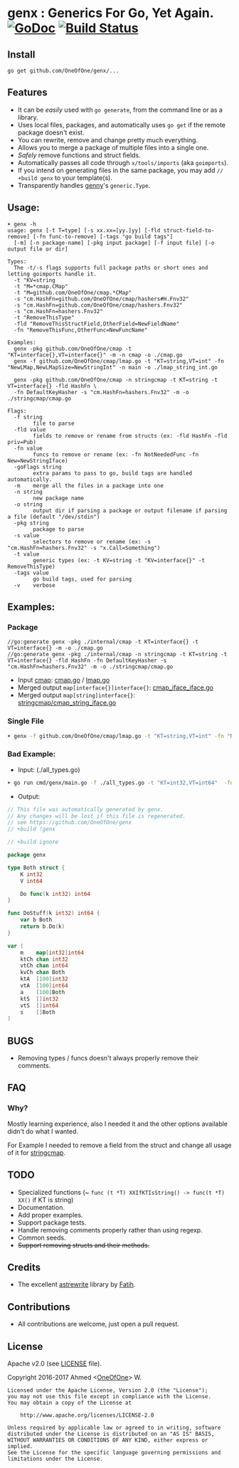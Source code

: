 # genx : Generics For Go, Yet Again. [![GoDoc](https://godoc.org/github.com/OneOfOne/genx?status.svg)](https://godoc.org/github.com/OneOfOne/genx) [![Build Status](https://travis-ci.org/OneOfOne/genx.svg?branch=master)](https://travis-ci.org/OneOfOne/genx)

## Install

	go get github.com/OneOfOne/genx/...

## Features
* It can be *easily* used with `go generate`, from the command line or as a library.
* Uses local files, packages, and automatically uses `go get` if the remote package doesn't exist.
* You can rewrite, remove and change pretty much everything.
* Allows you to merge a package of multiple files into a single one.
* *Safely* remove functions and struct fields.
* Automatically passes all code through `x/tools/imports` (aka `goimports`).
* If you intend on generating files in the same package, you may add `// +build genx` to your template(s).
* Transparently handles [genny](https://github.com/cheekybits/genny)'s `generic.Type`.

## Usage:
```
➤ genx -h
usage: genx [-t T=type] [-s xx.xx=[yy.]yy] [-fld struct-field-to-remove] [-fn func-to-remove] [-tags "go build tags"]
  [-m] [-n package-name] [-pkg input package] [-f input file] [-o output file or dir]

Types:
  The -t/-s flags supports full package paths or short ones and letting goimports handle it.
  -t "KV=string
  -t "M=*cmap.CMap"
  -t "M=github.com/OneOfOne/cmap.*CMap"
  -s "cm.HashFn=github.com/OneOfOne/cmap/hashers#H.Fnv32"
  -s "cm.HashFn=github.com/OneOfOne/cmap/hashers.Fnv32"
  -s "cm.HashFn=hashers.Fnv32"
  -t "RemoveThisType"
  -fld "RemoveThisStructField,OtherField=NewFieldName"
  -fn "RemoveThisFunc,OtherFunc=NewFuncName"

Examples:
  genx -pkg github.com/OneOfOne/cmap -t "KT=interface{},VT=interface{}" -m -n cmap -o ./cmap.go
  genx -f github.com/OneOfOne/cmap/lmap.go -t "KT=string,VT=int" -fn "NewLMap,NewLMapSize=NewStringInt" -n main -o ./lmap_string_int.go

  genx -pkg github.com/OneOfOne/cmap -n stringcmap -t KT=string -t VT=interface{} -fld HashFn \
  -fn DefaultKeyHasher -s "cm.HashFn=hashers.Fnv32" -m -o ./stringcmap/cmap.go

Flags:
  -f string
    	file to parse
  -fld value
    	fields to remove or rename from structs (ex: -fld HashFn -fld priv=Pub)
  -fn value
    	funcs to remove or rename (ex: -fn NotNeededFunc -fn New=NewStringIface)
  -goFlags string
    	extra params to pass to go, build tags are handled automatically.
  -m	merge all the files in a package into one
  -n string
    	new package name
  -o string
    	output dir if parsing a package or output filename if parsing a file (default "/dev/stdin")
  -pkg string
    	package to parse
  -s value
    	selectors to remove or rename (ex: -s "cm.HashFn=hashers.Fnv32" -s "x.Call=Something")
  -t value
    	generic types (ex: -t KV=string -t "KV=interface{}" -t RemoveThisType)
  -tags value
    	go build tags, used for parsing
  -v	verbose
```

## Examples:
### Package

```
//go:generate genx -pkg ./internal/cmap -t KT=interface{} -t VT=interface{} -m -o ./cmap.go
//go:generate genx -pkg ./internal/cmap -n stringcmap -t KT=string -t VT=interface{} -fld HashFn -fn DefaultKeyHasher -s "cm.HashFn=hashers.Fnv32" -m -o ./stringcmap/cmap.go
```
* Input [cmap](https://github.com/OneOfOne):  [cmap.go](https://github.com/OneOfOne/cmap/blob/master/cmap.go) / [lmap.go](https://github.com/OneOfOne/cmap/blob/master/lmap.go)
* Merged output `map[interface{}]interface{}`: [cmap_iface_iface.go](https://github.com/OneOfOne/cmap/blob/master/cmap_iface_iface.go)
* Merged output `map[string]interface{}`: [stringcmap/cmap_string_iface.go](https://github.com/OneOfOne/cmap/blob/master/stringcmap/cmap_string_iface.go)

### Single File
```bash
➤ genx -f github.com/OneOfOne/cmap/lmap.go -t "KT=string,VT=int" -fn "NewLMap,NewLMapSize=NewStringInt" -n main -v -o ./lmap_string_int.go
```

### Bad Example:

* Input: (./all_types.go)

```bash
➤ go run cmd/genx/main.go -f ./all_types.go -t "KT=int32,VT=int64"  -fn RemoveMe,RemoveMe2 -fld RemoveMeToo -fld Call=Do
```

* Output:
```go
// This file was automatically generated by genx.
// Any changes will be lost if this file is regenerated.
// see https://github.com/OneOfOne/genx
// +build !genx

// +build ignore

package genx

type Both struct {
	K int32
	V int64

	Do func(k int32) int64
}

func DoStuff(k int32) int64 {
	var b Both
	return b.Do(k)
}

var (
	m    map[int32]int64
	ktCh chan int32
	vtCh chan int64
	kvCh chan Both
	ktA  [100]int32
	vtA  [100]int64
	a    [100]Both
	ktS  []int32
	vtS  []int64
	s    []Both
)
```
## BUGS
* Removing types / funcs doesn't always properly remove their comments.

## FAQ

### Why?
Mostly learning experience, also I needed it and the other options available didn't do what I wanted.

For Example I needed to remove a field from the struct and change all usage of it for [stringcmap](https://github.com/OneOfOne/cmap/tree/master/stringcmap).

## TODO
* Specialized functions (~ `func (t *T) XXIfKTIsString() -> func(t *T) XX()` if KT is string)
* Documentation.
* Add proper examples.
* Support package tests.
* Handle removing comments properly rather than using regexp.
* Common seeds.
* ~~Support removing structs and their methods.~~

## Credits
* The excellent [astrewrite](https://github.com/fatih/astrewrite) library by [Fatih](https://github.com/fatih).

## Contributions
* All contributions are welcome, just open a pull request.

## License

Apache v2.0 (see [LICENSE](https://github.com/OneOfOne/genx/blob/master/LICENSE) file).

Copyright 2016-2017 Ahmed <[OneOfOne](https://github.com/OneOfOne/)> W.

	Licensed under the Apache License, Version 2.0 (the "License");
	you may not use this file except in compliance with the License.
	You may obtain a copy of the License at

		http://www.apache.org/licenses/LICENSE-2.0

	Unless required by applicable law or agreed to in writing, software
	distributed under the License is distributed on an "AS IS" BASIS,
	WITHOUT WARRANTIES OR CONDITIONS OF ANY KIND, either express or implied.
	See the License for the specific language governing permissions and
	limitations under the License.

